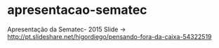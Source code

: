 # apresentacao-sematec

Apresentação da Sematec- 2015
Slide -> http://pt.slideshare.net/higordiego/pensando-fora-da-caixa-54322519


